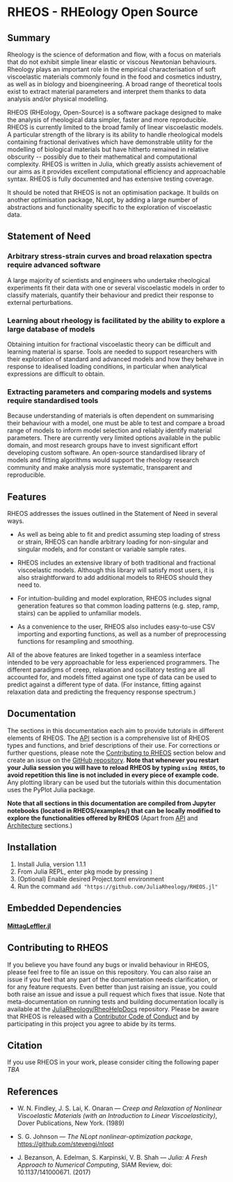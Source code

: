 # RHEOS - RHEology Open Source

## Summary

Rheology is the science of deformation and flow, with a focus on materials that do not exhibit simple linear elastic or viscous Newtonian behaviours. Rheology plays an important role in the empirical characterisation of soft viscoelastic materials commonly found in the food and cosmetics industry, as well as in biology and bioengineering. A broad range of theoretical tools exist to extract material parameters and interpret them thanks to data analysis and/or physical modelling.

RHEOS (RHEology, Open-Source) is a software package designed to make the analysis of rheological data simpler, faster and more reproducible. RHEOS is currently limited to the broad family of linear viscoelastic models. A particular strength of the library is its ability to handle rheological models containing fractional derivatives which have demonstrable utility for the modelling of biological materials but have hitherto remained in relative obscurity -- possibly due to their mathematical and computational complexity. RHEOS is written in Julia, which greatly assists achievement of our aims as it provides excellent computational efficiency and approachable syntax. RHEOS is fully documented and has extensive testing coverage.

It should be noted that RHEOS is not an optimisation package. It builds on another optimisation package, NLopt, by adding a large number of abstractions and functionality specific to the exploration of viscoelastic data.

## Statement of Need

### Arbitrary stress-strain curves and broad relaxation spectra require advanced software

A large majority of scientists and engineers who undertake rheological experiments fit their data with one or several viscoelastic models in order to classify materials, quantify their behaviour and predict their response to external perturbations.

### Learning about rheology is facilitated by the ability to explore a large database of models

Obtaining intuition for fractional viscoelastic theory can be difficult and learning material is sparse. Tools are needed to support researchers with their exploration of standard and advanced models and how they behave in response to idealised loading conditions, in particular when analytical expressions are difficult to obtain.


### Extracting parameters and comparing models and systems require standardised tools

Because understanding of materials is often dependent on summarising their behaviour with a model, one must be able to test and compare a broad range of models to inform model selection and reliably identify material parameters. There are currently very limited options available in the public domain, and most research groups have to invest significant effort developing custom software. An open-source standardised library of models and fitting algorithms would support the rheology research community and make analysis more systematic, transparent and reproducible.

## Features

RHEOS addresses the issues outlined in the Statement of Need in several ways.

- As well as being able to fit and predict assuming step loading of stress or strain, RHEOS can handle arbitrary loading for non-singular and singular models, and for constant or variable sample rates.

- RHEOS includes an extensive library of both traditional and fractional viscoelastic models. Although this library will satisfy most users, it is also straightforward to add additional models to RHEOS should they need to.

- For intuition-building and model exploration, RHEOS includes signal generation features so that common loading patterns (e.g. step, ramp, stairs) can be applied to unfamiliar models.

- As a convenience to the user, RHEOS also includes easy-to-use CSV importing and exporting functions, as well as a number of preprocessing functions for resampling and smoothing.

All of the above features are linked together in a seamless interface intended to be very approachable for less experienced programmers. The different paradigms of creep, relaxation and oscillatory testing are all accounted for, and models fitted against one type of data can be used to predict against a different type of data. (For instance, fitting against relaxation data and predicting the frequency response spectrum.)

## Documentation
The sections in this documentation each aim to provide tutorials in different elements of RHEOS. The [API](@ref) section is a comprehensive list of RHEOS types and functions, and brief descriptions of their use. For corrections or further questions, please note the [Contributing to RHEOS](@ref) section below and create an issue on the [GitHub repository](https://github.com/JuliaRheology/RHEOS.jl). **Note that whenever you restart your Julia session you will have to reload RHEOS by typing `using RHEOS`, to avoid repetition this line is not included in every piece of example code.**  Any plotting library can be used but the tutorials within this documentation uses the PyPlot Julia package.

**Note that all sections in this documentation are compiled from Jupyter notebooks (located in RHEOS/examples/) that can be locally modified to explore the functionalities offered by RHEOS** (Apart from [API](@ref) and [Architecture](@ref) sections.)

## Installation
1. Install Julia, version 1.1.1
2. From Julia REPL, enter pkg mode by pressing ```]```
3. (Optional) Enable desired Project.toml environment
4. Run the command ```add "https://github.com/JuliaRheology/RHEOS.jl"```

## Embedded Dependencies
#### [MittagLeffler.jl](https://github.com/jlapeyre/MittagLeffler.jl)

## Contributing to RHEOS
If you believe you have found any bugs or invalid behaviour in RHEOS, please feel free to file an issue on this repository. You can also raise an issue if you feel that any part of the documentation needs clarification, or for any feature requests. Even better than just raising an issue, you could both raise an issue and issue a pull request which fixes that issue. Note that meta-documentation on running tests and building documentation locally is available at the [JuliaRheology/RheoHelpDocs](https://github.com/JuliaRheology/RheoHelpDocs) repository. Please be aware that RHEOS is released with a [Contributor Code of Conduct](https://github.com/JuliaRheology/RHEOS.jl/blob/master/CONDUCT.md) and by participating in this project you agree to abide by its terms.

## Citation
If you use RHEOS in your work, please consider citing the following paper
*TBA*

## References
+ W. N. Findley, J. S. Lai, K. Onaran — *Creep and Relaxation of Nonlinear Viscoelastic Materials (with an Introduction to Linear Viscoelasticity)*, Dover Publications, New York. (1989)

+ S. G. Johnson — *The NLopt nonlinear-optimization package*, https://github.com/stevengj/nlopt

+ J. Bezanson, A. Edelman, S. Karpinski, V. B. Shah — *Julia: A Fresh Approach to Numerical Computing*, SIAM Review, doi: 10.1137/141000671. (2017)

